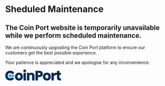 # Sheduled Maintenance

## The Coin Port website is temporarily unavailable while we perform scheduled maintenance.

We are continuously upgrading the Coin Port platform to ensure our customers get the best possible experience.

Your patience is appreciated and we apologise for any inconvenience.

<img src="../images/logos/signature_logo.png">
